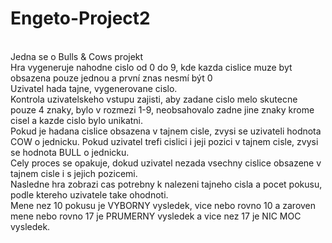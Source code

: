 # Engeto-Project2
\
Jedna se o Bulls &amp; Cows projekt\
Hra vygeneruje nahodne cislo od 0 do 9, kde kazda cislice muze byt obsazena pouze jednou a první znas nesmí být 0\
Uzivatel hada tajne, vygenerovane cislo.\
Kontrola uzivatelskeho vstupu zajisti, aby zadane cislo melo skutecne pouze 4 znaky, bylo v rozmezi 1-9, neobsahovalo zadne jine znaky krome cisel a kazde cislo bylo unikatni.\
Pokud je hadana cislice obsazena v tajnem cisle, zvysi se uzivateli hodnota COW o jednicku. Pokud uzivatel trefi cislici i jeji pozici v tajnem cisle, zvysi se hodnota BULL o jednicku.\
Cely proces se opakuje, dokud uzivatel nezada vsechny cislice obsazene v tajnem cisle i s jejich pozicemi.\
Nasledne hra zobrazi cas potrebny k nalezeni tajneho cisla a pocet pokusu, podle ktereho uzivatele take ohodnoti.\
Mene nez 10 pokusu je VYBORNY vysledek, vice nebo rovno 10 a zaroven mene nebo rovno 17 je PRUMERNY vysledek a vice nez 17 je NIC MOC vysledek.
